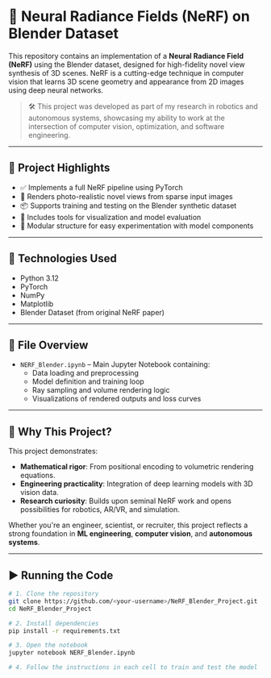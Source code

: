 # 🧠 Neural Radiance Fields (NeRF) on Blender Dataset

This repository contains an implementation of a **Neural Radiance Field (NeRF)** using the Blender dataset, designed for high-fidelity novel view synthesis of 3D scenes. NeRF is a cutting-edge technique in computer vision that learns 3D scene geometry and appearance from 2D images using deep neural networks.

> 🛠️ This project was developed as part of my research in robotics and autonomous systems, showcasing my ability to work at the intersection of computer vision, optimization, and software engineering.

---

## 🚀 Project Highlights

- ✅ Implements a full NeRF pipeline using PyTorch  
- 📸 Renders photo-realistic novel views from sparse input images  
- 📦 Supports training and testing on the Blender synthetic dataset  
- 🧪 Includes tools for visualization and model evaluation  
- 🧱 Modular structure for easy experimentation with model components  

---

## 🧰 Technologies Used

- Python 3.12  
- PyTorch  
- NumPy  
- Matplotlib  
- Blender Dataset (from original NeRF paper)  

---

## 📁 File Overview

- `NERF_Blender.ipynb` – Main Jupyter Notebook containing:
  - Data loading and preprocessing  
  - Model definition and training loop  
  - Ray sampling and volume rendering logic  
  - Visualizations of rendered outputs and loss curves  

---

## 🎯 Why This Project?

This project demonstrates:

- **Mathematical rigor**: From positional encoding to volumetric rendering equations.  
- **Engineering practicality**: Integration of deep learning models with 3D vision data.  
- **Research curiosity**: Builds upon seminal NeRF work and opens possibilities for robotics, AR/VR, and simulation.  

Whether you're an engineer, scientist, or recruiter, this project reflects a strong foundation in **ML engineering**, **computer vision**, and **autonomous systems**.

---

## ▶️ Running the Code

```bash
# 1. Clone the repository
git clone https://github.com/<your-username>/NeRF_Blender_Project.git
cd NeRF_Blender_Project

# 2. Install dependencies
pip install -r requirements.txt

# 3. Open the notebook
jupyter notebook NERF_Blender.ipynb

# 4. Follow the instructions in each cell to train and test the model
